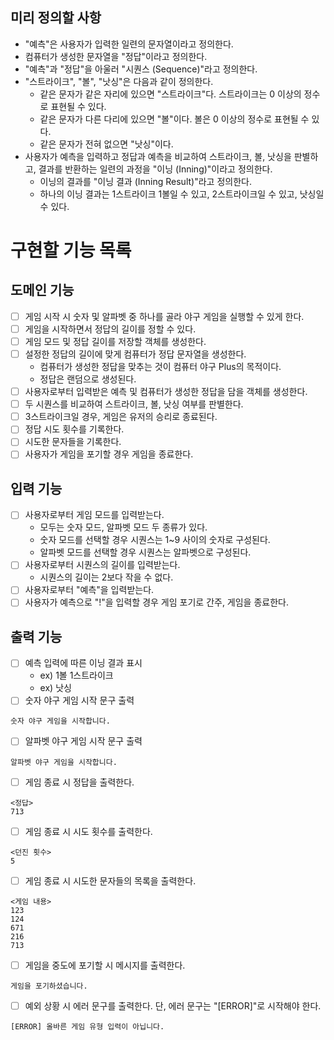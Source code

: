 ## 미리 정의할 사항
- "예측"은 사용자가 입력한 일련의 문자열이라고 정의한다.
- 컴퓨터가 생성한 문자열을 "정답"이라고 정의한다.
- "예측"과 "정답"을 아울러 "시퀀스 (Sequence)"라고 정의한다.
- "스트라이크", "볼", "낫싱"은 다음과 같이 정의한다.
    - 같은 문자가 같은 자리에 있으면 "스트라이크"다. 스트라이크는 0 이상의 정수로 표현될 수 있다.
    - 같은 문자가 다른 다리에 있으면 "볼"이다. 볼은 0 이상의 정수로 표현될 수 있다.
    - 같은 문자가 전혀 없으면 "낫싱"이다.
- 사용자가 예측을 입력하고 정답과 예측을 비교하여 스트라이크, 볼, 낫싱을 판별하고, 결과를 반환하는 일련의 과정을 "이닝 (Inning)"이라고 정의한다.
    - 이닝의 결과를 "이닝 결과 (Inning Result)"라고 정의한다.
    - 하나의 이닝 결과는 1스트라이크 1볼일 수 있고, 2스트라이크일 수 있고, 낫싱일 수 있다.
# 구현할 기능 목록
## 도메인 기능
- [ ] 게임 시작 시 숫자 및 알파벳 중 하나를 골라 야구 게임을 실행할 수 있게 한다.
- [ ] 게임을 시작하면서 정답의 길이를 정할 수 있다.
- [ ] 게임 모드 및 정답 길이를 저장할 객체를 생성한다.
- [ ] 설정한 정답의 길이에 맞게 컴퓨터가 정답 문자열을 생성한다.
    - 컴퓨터가 생성한 정답을 맞추는 것이 컴퓨터 야구 Plus의 목적이다.
    - 정답은 랜덤으로 생성된다.
- [ ] 사용자로부터 입력받은 예측 및 컴퓨터가 생성한 정답을 담을 객체를 생성한다.
- [ ] 두 시퀀스를 비교하여 스트라이크, 볼, 낫싱 여부를 판별한다.
- [ ] 3스트라이크일 경우, 게임은 유저의 승리로 종료된다.
- [ ] 정답 시도 횟수를 기록한다.
- [ ] 시도한 문자들을 기록한다.
- [ ] 사용자가 게임을 포기할 경우 게임을 종료한다.
## 입력 기능
- [ ] 사용자로부터 게임 모드를 입력받는다.
    - 모두는 숫자 모드, 알파벳 모드 두 종류가 있다.
    - 숫자 모드를 선택할 경우 시퀀스는 1~9 사이의 숫자로 구성된다.
    - 알파벳 모드를 선택할 경우 시퀀스는 알파벳으로 구성된다.
- [ ] 사용자로부터 시퀀스의 길이를 입력받는다.
    - 시퀀스의 길이는 2보다 작을 수 없다.
- [ ] 사용자로부터 "예측"을 입력받는다.
- [ ] 사용자가 예측으로 "!"을 입력할 경우 게임 포기로 간주, 게임을 종료한다.
## 출력 기능
- [ ] 예측 입력에 따른 이닝 결과 표시
    - ex) 1볼 1스트라이크
    - ex) 낫싱
- [ ] 숫자 야구 게임 시작 문구 출력
```
숫자 야구 게임을 시작합니다.
``` 
- [ ] 알파벳 야구 게임 시작 문구 출력
```
알파벳 야구 게임을 시작합니다.
```
- [ ] 게임 종료 시 정답을 출력한다.

```
<정답>
713
```

- [ ] 게임 종료 시 시도 횟수를 출력한다.
```
<던진 횟수>
5
```
- [ ] 게임 종료 시 시도한 문자들의 목록을 출력한다.
```
<게임 내용>
123
124
671
216
713
```
- [ ] 게임을 중도에 포기할 시 메시지를 출력한다.
```
게임을 포기하셨습니다.
```
- [ ] 예외 상황 시 에러 문구를 출력한다. 단, 에러 문구는 "[ERROR]"로 시작해야 한다.
```
[ERROR] 올바른 게임 유형 입력이 아닙니다.
```